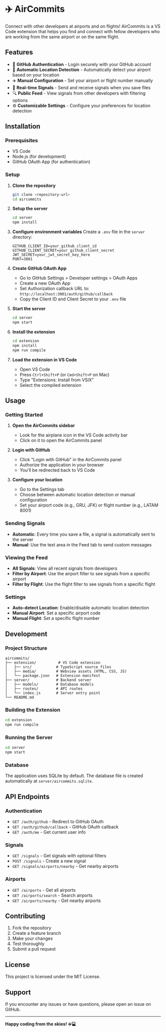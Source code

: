 # ✈️ AirCommits

Connect with other developers at airports and on flights! AirCommits is a VS Code extension that helps you find and connect with fellow developers who are working from the same airport or on the same flight.

## Features

- 🔐 **GitHub Authentication** - Login securely with your GitHub account
- 📍 **Automatic Location Detection** - Automatically detect your airport based on your location
- ✈️ **Manual Configuration** - Set your airport or flight number manually
- 📡 **Real-time Signals** - Send and receive signals when you save files
- 🔍 **Public Feed** - View signals from other developers with filtering options
- ⚙️ **Customizable Settings** - Configure your preferences for location detection

## Installation

### Prerequisites

- VS Code
- Node.js (for development)
- GitHub OAuth App (for authentication)

### Setup

1. **Clone the repository**
   ```bash
   git clone <repository-url>
   cd aircommits
   ```

2. **Setup the server**
   ```bash
   cd server
   npm install
   ```

3. **Configure environment variables**
   Create a `.env` file in the `server` directory:
   ```env
   GITHUB_CLIENT_ID=your_github_client_id
   GITHUB_CLIENT_SECRET=your_github_client_secret
   JWT_SECRET=your_jwt_secret_key_here
   PORT=3001
   ```

4. **Create GitHub OAuth App**
   - Go to GitHub Settings > Developer settings > OAuth Apps
   - Create a new OAuth App
   - Set Authorization callback URL to: `http://localhost:3001/auth/github/callback`
   - Copy the Client ID and Client Secret to your `.env` file

5. **Start the server**
   ```bash
   cd server
   npm start
   ```

6. **Install the extension**
   ```bash
   cd extension
   npm install
   npm run compile
   ```

7. **Load the extension in VS Code**
   - Open VS Code
   - Press `Ctrl+Shift+P` (or `Cmd+Shift+P` on Mac)
   - Type "Extensions: Install from VSIX"
   - Select the compiled extension

## Usage

### Getting Started

1. **Open the AirCommits sidebar**
   - Look for the airplane icon in the VS Code activity bar
   - Click on it to open the AirCommits panel

2. **Login with GitHub**
   - Click "Login with GitHub" in the AirCommits panel
   - Authorize the application in your browser
   - You'll be redirected back to VS Code

3. **Configure your location**
   - Go to the Settings tab
   - Choose between automatic location detection or manual configuration
   - Set your airport code (e.g., GRU, JFK) or flight number (e.g., LATAM 8001)

### Sending Signals

- **Automatic**: Every time you save a file, a signal is automatically sent to the server
- **Manual**: Use the text area in the Feed tab to send custom messages

### Viewing the Feed

- **All Signals**: View all recent signals from developers
- **Filter by Airport**: Use the airport filter to see signals from a specific airport
- **Filter by Flight**: Use the flight filter to see signals from a specific flight

### Settings

- **Auto-detect Location**: Enable/disable automatic location detection
- **Manual Airport**: Set a specific airport code
- **Manual Flight**: Set a specific flight number

## Development

### Project Structure

```
aircommits/
├── extension/          # VS Code extension
│   ├── src/           # TypeScript source files
│   ├── media/         # Webview assets (HTML, CSS, JS)
│   └── package.json   # Extension manifest
├── server/            # Backend server
│   ├── models/        # Database models
│   ├── routes/        # API routes
│   └── index.js       # Server entry point
└── README.md
```

### Building the Extension

```bash
cd extension
npm run compile
```

### Running the Server

```bash
cd server
npm start
```

### Database

The application uses SQLite by default. The database file is created automatically at `server/aircommits.sqlite`.

## API Endpoints

### Authentication
- `GET /auth/github` - Redirect to GitHub OAuth
- `GET /auth/github/callback` - GitHub OAuth callback
- `GET /auth/me` - Get current user info

### Signals
- `GET /signals` - Get signals with optional filters
- `POST /signals` - Create a new signal
- `GET /signals/airports/nearby` - Get nearby airports

### Airports
- `GET /airports` - Get all airports
- `GET /airports/search` - Search airports
- `GET /airports/nearby` - Get nearby airports

## Contributing

1. Fork the repository
2. Create a feature branch
3. Make your changes
4. Test thoroughly
5. Submit a pull request

## License

This project is licensed under the MIT License.

## Support

If you encounter any issues or have questions, please open an issue on GitHub.

---

**Happy coding from the skies! ✈️💻** 